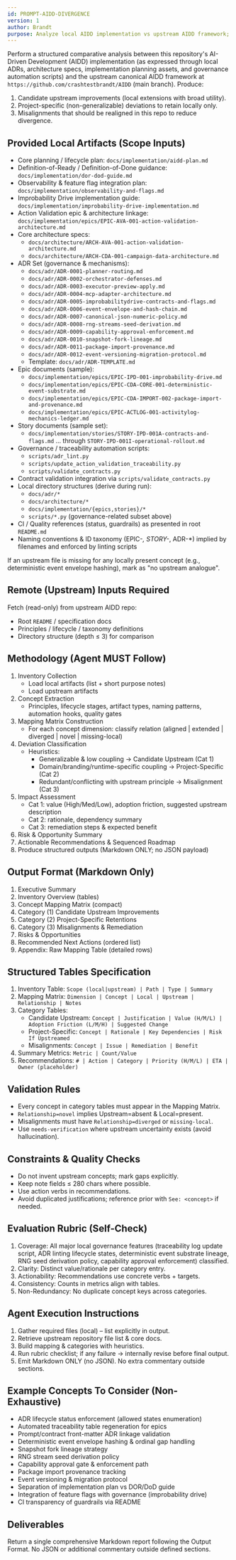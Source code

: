 ```yaml
---
id: PROMPT-AIDD-DIVERGENCE
version: 1
author: Brandt
purpose: Analyze local AIDD implementation vs upstream AIDD framework; classify deviations.
---
```


Perform a structured comparative analysis between this repository's AI-Driven Development (AIDD) implementation (as expressed through local ADRs, architecture specs, implementation planning assets, and governance automation scripts) and the upstream canonical AIDD framework at `https://github.com/crashtestbrandt/AIDD` (main branch). Produce:
1. Candidate upstream improvements (local extensions with broad utility).
2. Project-specific (non-generalizable) deviations to retain locally only.
3. Misalignments that should be realigned in this repo to reduce divergence.

## Provided Local Artifacts (Scope Inputs)
- Core planning / lifecycle plan: `docs/implementation/aidd-plan.md`
- Definition-of-Ready / Definition-of-Done guidance: `docs/implementation/dor-dod-guide.md`
- Observability & feature flag integration plan: `docs/implementation/observability-and-flags.md`
- Improbability Drive implementation guide: `docs/implementation/improbability-drive-implementation.md`
- Action Validation epic & architecture linkage: `docs/implementation/epics/EPIC-AVA-001-action-validation-architecture.md`
- Core architecture specs:
  - `docs/architecture/ARCH-AVA-001-action-validation-architecture.md`
  - `docs/architecture/ARCH-CDA-001-campaign-data-architecture.md`
- ADR Set (governance & mechanisms):
  - `docs/adr/ADR-0001-planner-routing.md`
  - `docs/adr/ADR-0002-orchestrator-defenses.md`
  - `docs/adr/ADR-0003-executor-preview-apply.md`
  - `docs/adr/ADR-0004-mcp-adapter-architecture.md`
  - `docs/adr/ADR-0005-improbabilitydrive-contracts-and-flags.md`
  - `docs/adr/ADR-0006-event-envelope-and-hash-chain.md`
  - `docs/adr/ADR-0007-canonical-json-numeric-policy.md`
  - `docs/adr/ADR-0008-rng-streams-seed-derivation.md`
  - `docs/adr/ADR-0009-capability-approval-enforcement.md`
  - `docs/adr/ADR-0010-snapshot-fork-lineage.md`
  - `docs/adr/ADR-0011-package-import-provenance.md`
  - `docs/adr/ADR-0012-event-versioning-migration-protocol.md`
  - Template: `docs/adr/ADR-TEMPLATE.md`
- Epic documents (sample):
  - `docs/implementation/epics/EPIC-IPD-001-improbability-drive.md`
  - `docs/implementation/epics/EPIC-CDA-CORE-001-deterministic-event-substrate.md`
  - `docs/implementation/epics/EPIC-CDA-IMPORT-002-package-import-and-provenance.md`
  - `docs/implementation/epics/EPIC-ACTLOG-001-activitylog-mechanics-ledger.md`
- Story documents (sample set):
  - `docs/implementation/stories/STORY-IPD-001A-contracts-and-flags.md` … through `STORY-IPD-001I-operational-rollout.md`
- Governance / traceability automation scripts:
  - `scripts/adr_lint.py`
  - `scripts/update_action_validation_traceability.py`
  - `scripts/validate_contracts.py`
 - Contract validation integration via `scripts/validate_contracts.py`
- Local directory structures (derive during run):
  - `docs/adr/*`
  - `docs/architecture/*`
  - `docs/implementation/{epics,stories}/*`
  - `scripts/*.py` (governance-related subset above)
- CI / Quality references (status, guardrails) as presented in root `README.md`
- Naming conventions & ID taxonomy (EPIC-*, STORY-*, ADR-*) implied by filenames and enforced by linting scripts

If an upstream file is missing for any locally present concept (e.g., deterministic event envelope hashing), mark as "no upstream analogue".

## Remote (Upstream) Inputs Required
Fetch (read-only) from upstream AIDD repo:
- Root `README` / specification docs
- Principles / lifecycle / taxonomy definitions
- Directory structure (depth ≤ 3) for comparison

## Methodology (Agent MUST Follow)
1. Inventory Collection
   - Load local artifacts (list + short purpose notes)
   - Load upstream artifacts
2. Concept Extraction
   - Principles, lifecycle stages, artifact types, naming patterns, automation hooks, quality gates
3. Mapping Matrix Construction
   - For each concept dimension: classify relation (aligned | extended | diverged | novel | missing-local)
4. Deviation Classification
   - Heuristics:
     - Generalizable & low coupling → Candidate Upstream (Cat 1)
     - Domain/branding/runtime-specific coupling → Project-Specific (Cat 2)
     - Redundant/conflicting with upstream principle → Misalignment (Cat 3)
5. Impact Assessment
   - Cat 1: value (High/Med/Low), adoption friction, suggested upstream description
   - Cat 2: rationale, dependency summary
   - Cat 3: remediation steps & expected benefit
6. Risk & Opportunity Summary
7. Actionable Recommendations & Sequenced Roadmap
8. Produce structured outputs (Markdown ONLY; no JSON payload)

## Output Format (Markdown Only)
1. Executive Summary
2. Inventory Overview (tables)
3. Concept Mapping Matrix (compact)
4. Category (1) Candidate Upstream Improvements
5. Category (2) Project-Specific Retentions
6. Category (3) Misalignments & Remediation
7. Risks & Opportunities
8. Recommended Next Actions (ordered list)
9. Appendix: Raw Mapping Table (detailed rows)

## Structured Tables Specification
1. Inventory Table: `Scope (local|upstream) | Path | Type | Summary`
2. Mapping Matrix: `Dimension | Concept | Local | Upstream | Relationship | Notes`
3. Category Tables:
   - Candidate Upstream: `Concept | Justification | Value (H/M/L) | Adoption Friction (L/M/H) | Suggested Change`
   - Project-Specific: `Concept | Rationale | Key Dependencies | Risk If Upstreamed`
   - Misalignments: `Concept | Issue | Remediation | Benefit`
4. Summary Metrics: `Metric | Count/Value`
5. Recommendations: `# | Action | Category | Priority (H/M/L) | ETA | Owner (placeholder)`

## Validation Rules
- Every concept in category tables must appear in the Mapping Matrix.
- `Relationship=novel` implies Upstream=absent & Local=present.
- Misalignments must have `Relationship=diverged` or `missing-local`.
- Use `needs-verification` where upstream uncertainty exists (avoid hallucination).

## Constraints & Quality Checks
- Do not invent upstream concepts; mark gaps explicitly.
- Keep note fields ≤ 280 chars where possible.
- Use action verbs in recommendations.
- Avoid duplicated justifications; reference prior with `See: <concept>` if needed.

## Evaluation Rubric (Self-Check)
1. Coverage: All major local governance features (traceability log update script, ADR linting lifecycle states, deterministic event substrate lineage, RNG seed derivation policy, capability approval enforcement) classified.
2. Clarity: Distinct value/rationale per category entry.
3. Actionability: Recommendations use concrete verbs + targets.
4. Consistency: Counts in metrics align with tables.
5. Non-Redundancy: No duplicate concept keys across categories.

## Agent Execution Instructions
1. Gather required files (local) – list explicitly in output.
2. Retrieve upstream repository file list & core docs.
3. Build mapping & categories with heuristics.
4. Run rubric checklist; if any failure → internally revise before final output.
5. Emit Markdown ONLY (no JSON). No extra commentary outside sections.

## Example Concepts To Consider (Non-Exhaustive)
- ADR lifecycle status enforcement (allowed states enumeration)
- Automated traceability table regeneration for epics
- Prompt/contract front-matter ADR linkage validation
- Deterministic event envelope hashing & ordinal gap handling
- Snapshot fork lineage strategy
- RNG stream seed derivation policy
- Capability approval gate & enforcement path
- Package import provenance tracking
- Event versioning & migration protocol
- Separation of implementation plan vs DOR/DoD guide
- Integration of feature flags with governance (improbability drive)
- CI transparency of guardrails via README

## Deliverables
Return a single comprehensive Markdown report following the Output Format. No JSON or additional commentary outside defined sections.
